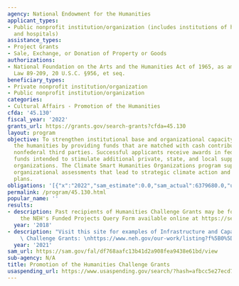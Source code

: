 ```yaml
---
agency: National Endowment for the Humanities
applicant_types:
- Public nonprofit institution/organization (includes institutions of higher education
  and hospitals)
assistance_types:
- Project Grants
- Sale, Exchange, or Donation of Property or Goods
authorizations:
- National Foundation on the Arts and the Humanities Act of 1965, as amended, Public
  Law 89-209, 20 U.S.C. §956, et seq.
beneficiary_types:
- Private nonprofit institution/organization
- Public nonprofit institution/organization
categories:
- Cultural Affairs - Promotion of the Humanities
cfda: '45.130'
fiscal_year: '2022'
grants_url: https://grants.gov/search-grants?cfda=45.130
layout: program
objective: To strengthen institutional base and organizational capacity for work in
  the humanities by providing funds that are matched with cash contributions from
  nonfederal third parties. Successful applicants receive awards in federal matching
  funds intended to stimulate additional private, state, and local support for humanities
  organizations. The Climate Smart Humanities Organizations program supports comprehensive
  organizational assessments that lead to strategic climate action and adaptation
  plans.
obligations: '[{"x":"2022","sam_estimate":0.0,"sam_actual":6379680.0,"usa_spending_actual":5934968.21},{"x":"2023","sam_estimate":14785000.0,"sam_actual":0.0,"usa_spending_actual":12731736.83},{"x":"2024","sam_estimate":0.0,"sam_actual":0.0,"usa_spending_actual":17168561.09}]'
permalink: /program/45.130.html
popular_name: ''
results:
- description: Past recipients of Humanities Challenge Grants may be found by using
    the NEH's Funded Projects Query Form available online at https://securegrants.neh.gov/publicquery/main.aspx.
  year: '2018'
- description: "Visit this site for examples of Infrastructure and Capacity Building\
    \ Challenge Grants: \nhttps://www.neh.gov/our-work/listing?f%5B0%5D=our_work_division_office%3A2536&f%5B1%5D=content_type%3Aproject"
  year: '2021'
sam_url: https://sam.gov/fal/df768aafc13b41d2a908fea9438e61bd/view
sub-agency: N/A
title: Promotion of the Humanities Challenge Grants
usaspending_url: https://www.usaspending.gov/search/?hash=afbcc5e27ecd7751f245463e580cad26
---
```


